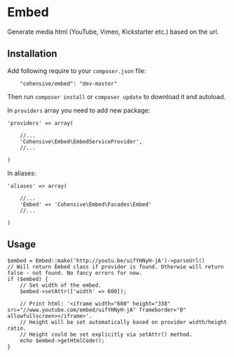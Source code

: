 # Embed

Generate media html (YouTube, Vimeo, Kickstarter etc.) based on the url.

## Installation

Add following require to your `composer.json` file:

~~~
    "cohensive/embed": "dev-master"
~~~

Then run `composer install` or `composer update` to download it and autoload.

In `providers` array you need to add new package:

~~~
'providers' => array(

	//...
	'Cohensive\Embed\EmbedServiceProvider',
	//...

)
~~~

In aliases:

~~~
'aliases' => array(

	//...
	'Embed' => 'Cohensive\Embed\Facades\Embed'
	//...

)
~~~

## Usage

~~~
$embed = Embed::make('http://youtu.be/uifYHNyH-jA')->parseUrl()
// Will return Embed class if provider is found. Otherwie will return false - not found. No fancy errors for now.
if ($embed) {
	// Set width of the embed.
	$embed->setAttr(['width' => 600]);

	// Print html: '<iframe width="600" height="338" src="//www.youtube.com/embed/uifYHNyH-jA" frameborder="0" allowfullscreen></iframe>'.
	// Height will be set automatically based on provider width/height ratio.
	// Height could be set explicitly via setAttr() method.
	echo $embed->getHtmlCode();
}
~~~
